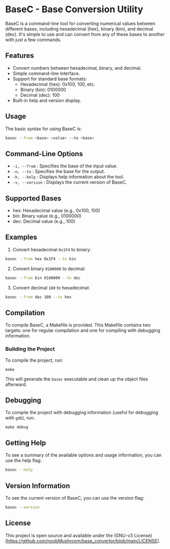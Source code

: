 # BaseC - Base Conversion Utility

BaseC is a command-line tool for converting numerical values between different bases, including hexadecimal (hex), binary (bin), and decimal (dec). It's simple to use and can convert from any of these bases to another with just a few commands.

## Features

* Convert numbers between hexadecimal, binary, and decimal.
* Simple command-line interface.
* Support for standard base formats:
    * Hexadecimal (hex): 0x100, 100, etc.
    * Binary (bin): 0100000
    * Decimal (dec): 100
* Built-in help and version display.

## Usage

The basic syntax for using BaseC is:

```bash
basec --from <base> <value> --to <base>
```

## Command-Line Options

* `-i, --from` : Specifies the base of the input value.
* `-o, --to` : Specifies the base for the output.
* `-h, --help` : Displays help information about the tool.
* `-v, --version` : Displays the current version of BaseC.

## Supported Bases

* hex: Hexadecimal value (e.g., 0x100, 100)
* bin: Binary value (e.g., 0100000)
* dec: Decimal value (e.g., 100)

## Examples
1. Convert hexadecimal `0x1F4` to binary:

```bash
basec --from hex 0x1F4 --to bin
```

2. Convert binary `0100000` to decimal:

```bash
basec --from bin 0100000 --to dec
```
3. Convert decimal `100` to hexadecimal:

```bash
basec --from dec 100 --to hex
```
## Compilation

To compile BaseC, a Makefile is provided. This Makefile contains two targets: one for regular compilation and one for compiling with debugging information.

### Building the Project

To compile the project, run:

```
make
```
This will generate the `basec` executable and clean up the object files afterward.

## Debugging

To compile the project with debugging information (useful for debugging with `gdb`), run:

```
make debug
```

## Getting Help

To see a summary of the available options and usage information, you can use the help flag:

```bash
basec --help
```

## Version Information

To see the current version of BaseC, you can use the version flag:

```bash
basec --version
```

## License

This project is open source and available under the (GNU-v3 License)[https://github.com/noobMushroom/base_convertor/blob/main/LICENSE].

